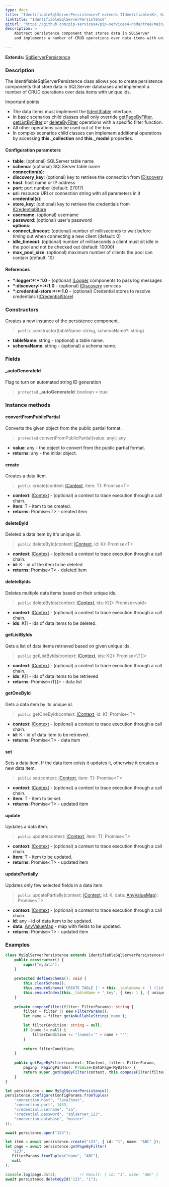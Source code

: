 ```yaml
---
type: docs
title: "IdentifiableSqlServerPersistence<T extends IIdentifiable<K>, K>"
linkTitle: "IdentifiableSqlServerPersistence"
gitUrl: "https://github.com/pip-services4/pip-services4-node/tree/main/pip-services4-sqlserver-node"
description: >
    Abstract persistence component that stores data in SQLServer
    and implements a number of CRUD operations over data items with unique ids.
    
---
```


**Extends:** [SqlServerPersistence<T>](../sqlserver_persistence)

### Description

The IdentifiableSqlServerPersistence class allows you to create persistence components that store data in SQLServer databases and implement a number of CRUD operations over data items with unique ids.

Important points

- The data items must implement the [IIdentifiable](../../../data/data/iidentifiable) interface.
- In basic scenarios child classes shall only override [getPageByFilter](../sqlserver_persistence/#getpagebyfilter), [getListByFilter](../sqlserver_persistence/#getlistbyfilter) or [deleteByFilter](../sqlserver_persistence/#deletebyfilter)   operations with a specific filter function.
- All other operations can be used out of the box. 
- In complex scenarios child classes can implement additional operations by accessing **this._collection** and **this._model** properties.

#### Configuration parameters

- **table**: (optional) SQLServer table name
- **schema**: (optional) SQLServer table name  
**connection(s)**:   
- **discovery_key**: (optional) key to retrieve the connection from [IDiscovery](../../../config/connect/idiscovery)
- **host**: host name or IP address
- **port**: port number (default: 27017)
- **uri**: resource URI or connection string with all parameters in it   
**credential(s)**:
- **store_key**: (optional) key to retrieve the credentials from [ICredentialStore](../../../config/auth/icredential_store)
- **username**: (optional) username
- **password**: (optional) user's password  
**options**:
- **connect_timeout**: (optional) number of milliseconds to wait before timing out when connecting a new client (default: 0)
- **idle_timeout**: (optional) number of milliseconds a client must sit idle in the pool and not be checked out (default: 10000)
- **max_pool_size**: (optional) maximum number of clients the pool can contain (default: 10)


#### References
- **\*:logger:\*:\*:1.0** - (optional) [ILogger](../../../observability/log/ilogger) components to pass log messages
- **\*:discovery:\*:\*:1.0** - (optional) [IDiscovery](../../../config/connect/idiscovery) services
- **\*:credential-store:\*:\*:1.0** - (optional) Credential stores to resolve credentials ([ICredentialStore](../../../config/auth/icredential_store))



### Constructors
Creates a new instance of the persistence component.

> `public` constructor(tableName: string, schemaName?: string)

- **tableName**: string - (optional) a table name.
- **schemaName**: string - (optional) a schema name.


### Fields

<span class="hide-title-link">

#### _autoGenerateId

Flag to turn on automated string ID generation

> `protected` **_autoGenerateId**: boolean = true

</span>


### Instance methods

#### convertFromPublicPartial
Converts the given object from the public partial format.

> `protected` convertFromPublicPartial(value: any): any

- **value**: any - the object to convert from the public partial format.
- **returns**: any - the initial object.


#### create
Creates a data item.

> `public` create(context: [IContext](../../../components/context/icontext), item: T): Promise\<T\>

- **context**: [IContext](../../../components/context/icontext) - (optional) a context to trace execution through a call chain.
- **item**: T - item to be created.
- **returns**: Promise\<T\> - created item


#### deleteById
Deleted a data item by it's unique id.

> `public` deleteById(context: [IContext](../../../components/context/icontext), id: K): Promise\<T\>

- **context**: [IContext](../../../components/context/icontext) - (optional) a context to trace execution through a call chain.
- **id**: K - id of the item to be deleted
- **returns**: Promise\<T\> - deleted item


#### deleteByIds
Deletes multiple data items based on their unique ids.

> `public` deleteByIds(context: [IContext](../../../components/context/icontext), ids: K[]): Promise\<void\>

- **context**: [IContext](../../../components/context/icontext) - (optional) a context to trace execution through a call chain.
- **ids**: K[] - ids of data items to be deleted.


#### getListByIds
Gets a list of data items retrieved based on given unique ids.

> `public` getListByIds(context: [IContext](../../../components/context/icontext), ids: K[]): Promise<\T[]\>

- **context**: [IContext](../../../components/context/icontext) - (optional) a context to trace execution through a call chain.
- **ids**: K[] - ids of data items to be retrieved
- **returns**: Promise<\T[]\> - data list


#### getOneById
Gets a data item by its unique id.

> `public` getOneById(context: [IContext](../../../components/context/icontext), id: K): Promise\<T\>

- **context**: [IContext](../../../components/context/icontext) - (optional) a context to trace execution through a call chain.
- **id**: K - id of data item to be retrieved.
- **returns**: Promise\<T\> - data item


#### set
Sets a data item. If the data item exists it updates it,
otherwise it creates a new data item.

> `public` set(context: [IContext](../../../components/context/icontext), item: T): Promise\<T\>

- **context**: [IContext](../../../components/context/icontext) - (optional) a context to trace execution through a call chain.
- **item**: T - item to be set.
- **returns**: Promise\<T\> - updated item


#### update
Updates a data item.

> `public` update(context: [IContext](../../../components/context/icontext), item: T): Promise\<T\>

- **context**: [IContext](../../../components/context/icontext) - (optional) a context to trace execution through a call chain.
- **item**: T - item to be updated.
- **returns**: Promise\<T\> - updated item


#### updatePartially
Updates only few selected fields in a data item.

> `public` updatePartially(context: [IContext](../../../components/context/icontext), id: K, data: [AnyValueMap](../../../commons/data/any_value_map)): Promise\<T\>

- **context**: [IContext](../../../components/context/icontext) - (optional) a context to trace execution through a call chain.
- **id**: any - id of data item to be updated.
- **data**: [AnyValueMap](../../../commons/data/any_value_map) - map with fields to be updated.
- **returns**: Promise\<T\> - updated item

### Examples

```typescript
class MySqlServerPersistence extends IdentifiableSqlServerPersistence<MyData, string> {
    public constructor() {
        super("mydata");
    }
    
    protected defineSchema(): void {
        this.clearSchema();
        this.ensureSchema('CREATE TABLE [' + this._tableName + '] ([id] VARCHAR(32) PRIMARY KEY, [name] VARCHAR(50), [content] VARCHAR(MAX))');
        this.ensureIndex(this._tableName + '_key', { key: 1 }, { unique: true });
    }
    
    private composeFilter(filter: FilterParams): string {
        filter = filter || new FilterParams();
        let name = filter.getAsNullableString('name');

        let filterCondition: string = null;
        if (name != null) {
            filterCondition += "[name]='" + name + "'";
        }
    
        return filterCondition;
    }
    
    public getPageByFilter(context: IContext, filter: FilterParams,
        paging: PagingParams): Promise<DataPage<MyData>> {
        return super.getPageByFilter(context, this.composeFilter(filter), paging, null, null)
    }
}

let persistence = new MySqlServerPersistence();
persistence.configure(ConfigParams.fromTuples(
    "connection.host", "localhost",
    "connection.port", 1433,
    "credential.username", "sa",
    "credential.password", "sqlserver_123",
    "connection.database", "master"
));

await persitence.open("123");

let item = await persistence.create("123", { id: "1", name: "ABC" });
let page = await persistence.getPageByFilter(
   "123",
   FilterParams.fromTuples("name", "ABC"),
   null
);

console.log(page.data);          // Result: { id: "1", name: "ABC" }
await persistence.deleteById("123", "1");

```
